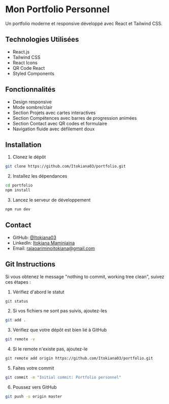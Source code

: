 # Mon Portfolio Personnel

Un portfolio moderne et responsive développé avec React et Tailwind CSS.

## Technologies Utilisées

- React.js
- Tailwind CSS
- React Icons
- QR Code React
- Styled Components

## Fonctionnalités

- Design responsive
- Mode sombre/clair
- Section Projets avec cartes interactives
- Section Compétences avec barres de progression animées
- Section Contact avec QR codes et formulaire
- Navigation fluide avec défilement doux

## Installation

1. Clonez le dépôt
```bash
git clone https://github.com/Itokiana03/portfolio.git
```

2. Installez les dépendances
```bash
cd portfolio
npm install
```

3. Lancez le serveur de développement
```bash
npm run dev
```

## Contact

- GitHub: [@Itokiana03](https://github.com/Itokiana03)
- LinkedIn: [Itokiana Maminiaina](https://linkedin.com/in/itokiana-maminiaina-rajaoarimino-790930205)
- Email: rajaoariminoitokiana@gmail.com

## Git Instructions

Si vous obtenez le message "nothing to commit, working tree clean", suivez ces étapes :

1. Vérifiez d'abord le statut
```bash
git status
```

2. Si vos fichiers ne sont pas suivis, ajoutez-les
```bash
git add .
```

3. Vérifiez que votre dépôt est bien lié à GitHub
```bash
git remote -v
```

4. Si le remote n'existe pas, ajoutez-le
```bash
git remote add origin https://github.com/Itokiana03/portfolio.git
```

5. Faites votre commit
```bash
git commit -m "Initial commit: Portfolio personnel"
```

6. Poussez vers GitHub
```bash
git push -u origin master
```
